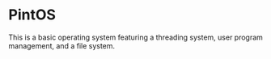# PintOS
This is a basic operating system featuring a threading system, user program management, and a file system.
